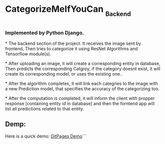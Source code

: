 <h1>CategorizeMeIfYouCan <sub><sub>Backend</sub></sub><h1>
<h3>Implemented by Python Django.</h3>

  <p> * The backend section of the project. It receives the image sent by frontend, Then tries to categorize it using ResNet Algorithms and Tensorflow module(s).</p>
  <p> * After uploading an image, it will create a corresponding entity in database, Then predicts the corresponding Catgroy, if the category doesnt exist, it will create its         corresponding model, or uses the existing one..</p>
  <p> * After the algorithm completes, it will link each categries to the image with a new Prediction model, that specifies the accuracy of the categorizing too.</p>
  <p> * After the computation is completed, it will inform the client with propper response [containing entity id in database] and then the forntend app will list all                 predictions related to that entity. </p>

## Demp:
Here is a quick demo: <a href="https://pydea-rs.github.io/CatMeIfUCan">GitPages Demo</a>```
